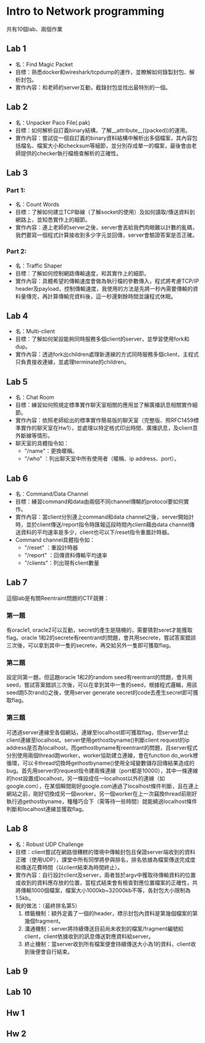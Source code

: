 # Intro to Network programming
共有10個lab、兩個作業
## Lab 1
- 名：Find Magic Packet
- 目標：熟悉docker和wireshark/tcpdump的運作，並瞭解如何錄製封包、解析封包。
- 實作內容：和老師的server互動，截錄封包並找出最特別的一個。

## Lab 2
- 名：Unpacker Paco File(.pak)
- 目標：如何解析自訂義binary結構，了解__attribute__((packed))的運用。
- 實作內容：嘗試從一個自訂義的binary資料結構中解析出多個檔案，其內容包括檔名、檔案大小和checksum等細節，並分別存成單一的檔案，最後會由老師提供的checker執行檔檢查解析的正確性。

## Lab 3
### Part 1:
- 名：Count Words
- 目標：了解如何建立TCP聯線（了解socket的使用）及如何讀取/傳送資料到網路上，並知悉實作上的細節。
- 實作內容：連上老師的server之後，server會丟給我們肉眼難以計數的亂碼，我們要寫一個程式計算接收到多少字元並回傳，server會驗證答案是否正確。
### Part 2:
- 名：Traffic Shaper
- 目標：了解如何控制網路傳輸速度，和其實作上的細節。
- 實作內容：具體希望的傳輸速度會做為執行檔的參數傳入，程式將考慮TCP/IP header及payload，控制傳輸速度，我使用的方法是先將一秒內需要傳輸的資料量傳完，再計算傳輸完資料後，這一秒還剩餘時間並讓程式休眠。

## Lab 4
- 名：Multi-client
- 目標：了解如何架設能夠同時服務多個client的server，並學習使用fork和dup。
- 實作內容：透過fork出children處理新連線的方式同時服務多個client，主程式只負責接收連線，並處理terminate的children。

## Lab 5
- 名：Chat Room
- 目標：練習如何照規定標準實作聊天室相關的應用並了解廣播訊息相關實作細節。
- 實作內容：依照老師給出的標準實作簡易版的聊天室（完整版、照RFC1459標準實作的聊天室在Hw1），並處理以特定格式印出時間、廣播訊息，及client意外斷線等情形。
- 聊天室的具體指令如：
    - "/name"：更換暱稱。
    - "/who" ：列出聊天室中所有使用者（暱稱、ip address、port）。

## Lab 6
- 名：Command/Data Channel
- 目標：練習command和data由兩個不同channel傳輸的protocol要如何實作。
- 實作內容：當client分別連上command和data channel之後，server開始計時，並於client傳送/report指令時匯報這段時間內client藉由data channel傳送資料的平均速率是多少，client也可以下/reset指令重置計時器。
- Command channel具體指令如：
    - "/reset"  ：重設計時器
    - "/report" ：回傳資料傳輸平均速率
    - "/clients"：列出現有client數量

## Lab 7
這個lab是有關Reentraint問題的CTF競賽：
### 第一題 
有oracle1, oracle2可以互動，secret的產生是隨機的，需要猜對seret才能獲取flag。oracle 1和2的secrete有reentrant的問題，會共用secrete，嘗試答案錯誤三次後，可以拿到其中一隻的secrete，再交給另外一隻即可獲取flag。
### 第二題
設定同第一題，但這題oracle 1和2的random seed有reentrant的問題，會共用seed，嘗試答案錯誤三次後，可以在拿到其中一隻的seed，根據程式邏輯，用該seed跑5次rand()之後，使用server generate secret的code去產生secret即可獲取flag。
### 第三題
可透過server連線至各個網站，連線至localhost即可獲取flag，但server禁止client連線至localhost。server使用gethostbyname()判斷client request的ip address是否為localhost，而gethostbyname有reentrant的問題，且server程式分別使用兩個thread跑worker，worker協助建立連線，會在function do_work裡循環，可以卡thread切換時gethostbyname()使用全域變數儲存回傳結果造成的bug。首先用server的request指令建兩條連線（port都是10000），其中一條連線的host設置成localhost，另一條設成任一localhost以外的連線（如google.com），在某個瞬間剛好google.com通過了localhost條件判斷，且在連上網站之前，剛好切換成另一個worker，另一個worker在上一次竊換thread前剛好執行過gethostbyname，種種巧合下（需等待一些時間）就能繞過localhost條件判斷和localhost連線並獲取flag。

## Lab 8
- 名：Robust UDP Challenge
- 目標：client嘗試在網路很糟糕的環境中傳輸封包且保證server端收到的資料正確（使用UDP），課堂中所有同學將參與排名，排名依據為檔案傳送完成度和傳送花費時間（以client結束為時間終止）。
- 實作內容：自行設計client及server，兩者皆於argv中獲取待傳輸資料的位置或收到的資料應存放的位置，當程式結束會有檢查對應位置檔案的正確性，共將傳輸1000個檔案，檔案大小1000kb~32000kb不等，各封包大小限制為1.5kb。
- 我的做法：（最終排名第5）
    1. 標籤機制：額外定義了一個的header，標示封包內資料是第幾個檔案的第幾個fragment。
    2. 溝通機制：server將持續傳送目前尚未收到的檔案/fragment編號給client，client依據收到的訊息傳送對應資料給server。
    3. 終止機制：當server收到所有檔案便會持續傳送大小為1的資料，client收到後便會自行結束。

## Lab 9

## Lab 10

## Hw 1

## Hw 2